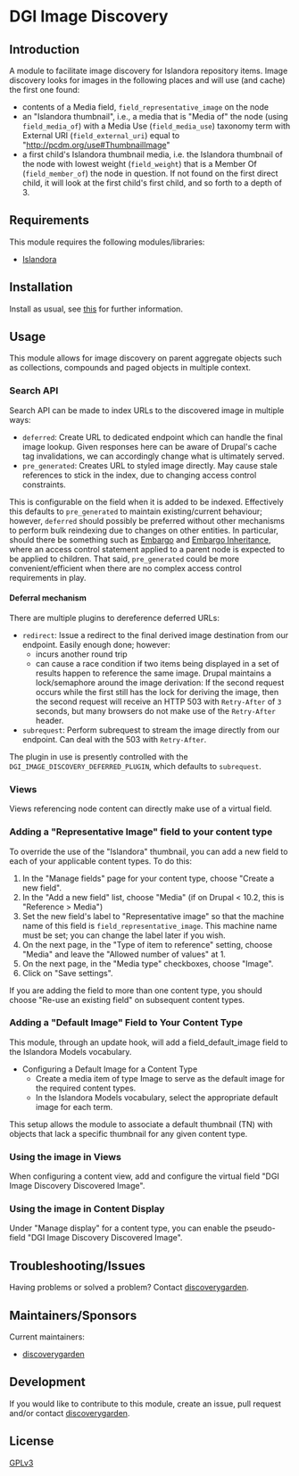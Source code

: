 # DGI Image Discovery

## Introduction

A module to facilitate image discovery for Islandora repository items. Image discovery looks for images in the following places and will use (and cache) the first one found:

* contents of a Media field, `field_representative_image` on the node
* an "Islandora thumbnail", i.e., a media that is "Media of" the node (using `field_media_of`) with a Media Use (`field_media_use`) taxonomy term with External URI (`field_external_uri`) equal to "http://pcdm.org/use#ThumbnailImage"
* a first child's Islandora thumbnail media, i.e. the Islandora thumbnail of the node with lowest weight (`field_weight`) that is a Member Of (`field_member_of`) the node in question. If not found on the first direct child, it will look at the first child's first child, and so forth to a depth of 3.


## Requirements

This module requires the following modules/libraries:

* [Islandora](https://github.com/Islandora/islandora/)

## Installation

Install as usual, see
[this](https://www.drupal.org/docs/extending-drupal/installing-modules) for
further information.

## Usage

This module allows for image discovery on parent aggregate objects such as
collections, compounds and paged objects in multiple context.

### Search API

Search API can be made to index URLs to the discovered image in multiple ways:

- `deferred`: Create URL to dedicated endpoint which can handle the final image lookup. Given responses here can be aware of Drupal's cache tag invalidations, we can accordingly change what is ultimately served.
- `pre_generated`: Creates URL to styled image directly. May cause stale references to stick in the index, due to changing access control constraints.

This is configurable on the field when it is added to be indexed. Effectively this defaults to `pre_generated` to maintain existing/current behaviour; however, `deferred` should possibly be preferred without other mechanisms to perform bulk reindexing due to changes on other entities. In particular, should there be something such as [Embargo](https://github.com/discoverygarden/embargo) and [Embargo Inheritance](https://github.com/discoverygarden/embargo_inheritance), where an access control statement applied to a parent node is expected to be applied to children. That said, `pre_generated` could be more convenient/efficient when there are no complex access control requirements in play.

#### Deferral mechanism

There are multiple plugins to dereference deferred URLs:

- `redirect`: Issue a redirect to the final derived image destination from our endpoint. Easily enough done; however:
  - incurs another round trip
  - can cause a race condition if two items being displayed in a set of results happen to reference the same image. Drupal maintains a lock/semaphore around the image derivation: If the second request occurs while the first still has the lock for deriving the image, then the second request will receive an HTTP 503 with `Retry-After` of `3` seconds, but many browsers do not make use of the `Retry-After` header.
- `subrequest`: Perform subrequest to stream the image directly from our endpoint. Can deal with the 503 with `Retry-After`.

The plugin in use is presently controlled with the `DGI_IMAGE_DISCOVERY_DEFERRED_PLUGIN`, which defaults to `subrequest`.

### Views

Views referencing node content can directly make use of a virtual field.

### Adding a "Representative Image" field to your content type

To override the use of the "Islandora" thumbnail, you can add a new field to each of your applicable content types. To do this:

1. In the "Manage fields" page for your content type, choose "Create a new field".
1. In the "Add a new field" list, choose "Media" (if on Drupal < 10.2, this is "Reference > Media")
1. Set the new field's label to "Representative image" so that the machine name of this field is `field_representative_image`. This machine name must be set; you can change the label later if you wish.
1. On the next page, in the "Type of item to reference" setting, choose "Media" and leave the "Allowed number of values" at 1.
1. On the next page, in the "Media type" checkboxes, choose "Image".
1. Click on "Save settings".

If you are adding the field to more than one content type, you should choose "Re-use an existing field" on subsequent content types.

### Adding a "Default Image" Field to Your Content Type ###
This module, through an update hook, will add a field_default_image field to the Islandora Models vocabulary.

- Configuring a Default Image for a Content Type
  - Create a media item of type Image to serve as the default image for the required content types.
  - In the Islandora Models vocabulary, select the appropriate default image for each term.

This setup allows the module to associate a default thumbnail (TN) with objects that lack a specific thumbnail for any given content type.

### Using the image in Views

When configuring a content view, add and configure the virtual field
"DGI Image Discovery Discovered Image".

### Using the image in Content Display

Under "Manage display" for a content type, you can enable the pseudo-field
"DGI Image Discovery Discovered Image".

## Troubleshooting/Issues

Having problems or solved a problem? Contact
[discoverygarden](http://support.discoverygarden.ca).

## Maintainers/Sponsors

Current maintainers:

* [discoverygarden](http://www.discoverygarden.ca)

## Development

If you would like to contribute to this module, create an issue, pull request
and/or contact
[discoverygarden](http://support.discoverygarden.ca).

## License

[GPLv3](http://www.gnu.org/licenses/gpl-3.0.txt)
